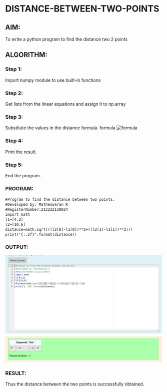 # DISTANCE-BETWEEN-TWO-POINTS

## AIM:
To write a python program to find the distance two 2 points
## ALGORITHM:
### Step 1:
Import numpy module to use built-in functions

### Step 2:
Get lists from the linear equations and assign it to np.array

### Step 3:
Substitute the values in the distance formula. formula
![formula](/formula.JPG)
### Step 4:
Print the result.

### Step 5:
End the program.

### PROGRAM:
```
#Program to find the distance between two points.
#Developed by: Matheswaran K
#RegisterNumber:212222110024
import math
l1=[4,2]
l2=[10,6]
distance=math.sqrt(((l2[0]-l1[0])**2+((l2[1]-l1[1])**2)))
print("{:.2f}".format(distance))
```
### OUTPUT:
![OUTPUT](/act3.png)
### RESULT:
Thus the distance between the two points is successfully obtained.